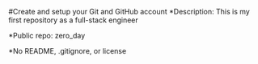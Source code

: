 #Create and setup your Git and GitHub account
*Description: This is my first repository as a full-stack engineer

*Public repo: zero_day

*No README, .gitignore, or license

